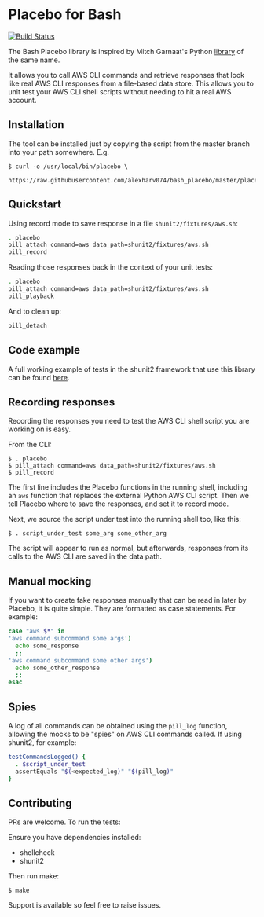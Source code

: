 # Placebo for Bash

[![Build Status](https://img.shields.io/travis/alexharv074/bash_placebo.svg)](https://travis-ci.org/alexharv074/bash_placebo)

The Bash Placebo library is inspired by Mitch Garnaat's Python [library](https://github.com/garnaat/placebo) of the same name.

It allows you to call AWS CLI commands and retrieve responses that look like real AWS CLI responses from a file-based data store. This allows you to unit test your AWS CLI shell scripts without needing to hit a real AWS account.

## Installation

The tool can be installed just by copying the script from the master branch into your path somewhere. E.g.

~~~ text
$ curl -o /usr/local/bin/placebo \
    https://raw.githubusercontent.com/alexharv074/bash_placebo/master/placebo
~~~

## Quickstart

Using record mode to save response in a file `shunit2/fixtures/aws.sh`:

~~~ bash
. placebo
pill_attach command=aws data_path=shunit2/fixtures/aws.sh
pill_record
~~~

Reading those responses back in the context of your unit tests:

~~~ bash
. placebo
pill_attach command=aws data_path=shunit2/fixtures/aws.sh
pill_playback
~~~

And to clean up:

~~~ bash
pill_detach
~~~

## Code example

A full working example of tests in the shunit2 framework that use this library can be found [here](https://github.com/alexharv074/shunit2_example).

## Recording responses

Recording the responses you need to test the AWS CLI shell script you are working on is easy.

From the CLI:

~~~ text
$ . placebo
$ pill_attach command=aws data_path=shunit2/fixtures/aws.sh
$ pill_record
~~~

The first line includes the Placebo functions in the running shell, including an `aws` function that replaces the external Python AWS CLI script. Then we tell Placebo where to save the responses, and set it to record mode.

Next, we source the script under test into the running shell too, like this:

~~~ text
$ . script_under_test some_arg some_other_arg
~~~

The script will appear to run as normal, but afterwards, responses from its calls to the AWS CLI are saved in the data path.

## Manual mocking

If you want to create fake responses manually that can be read in later by Placebo, it is quite simple. They are formatted as case statements. For example:

~~~ bash
case "aws $*" in
'aws command subcommand some args')
  echo some_response
  ;;
'aws command subcommand some other args')
  echo some_other_response
  ;;
esac
~~~

## Spies

A log of all commands can be obtained using the `pill_log` function, allowing the mocks to be "spies" on AWS CLI commands called. If using shunit2, for example:

~~~ bash
testCommandsLogged() {
  . $script_under_test
  assertEquals "$(<expected_log)" "$(pill_log)"
}
~~~

## Contributing

PRs are welcome. To run the tests:

Ensure you have dependencies installed:

- shellcheck
- shunit2

Then run make:

~~~ text
$ make
~~~

Support is available so feel free to raise issues.
